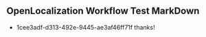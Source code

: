 ## OpenLocalization Workflow Test MarkDown
* 1cee3adf-d313-492e-9445-ae3af46ff71f 
thanks!<!--HONumber=Mar16_HO3-->
